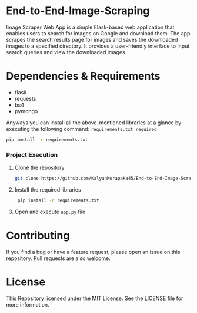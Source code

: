 # End-to-End-Image-Scraping

Image Scraper Web App is a simple Flask-based web application that enables users to search for images on Google and download them. The app scrapes the search results page for images and saves the downloaded images to a specified directory. It provides a user-friendly interface to input search queries and view the downloaded images.

# Dependencies & Requirements

- flask
- requests
- bs4
- pymongo

 Anyways you can install all the above-mentioned libraries at a glance by executing the following command: ```requirements.txt required```
 
  ```sh
  pip install -r requirements.txt
  ```

### Project Execution

1. Clone the repository

   ```sh
   git clone https://github.com/KalyanMurapaka45/End-to-End-Image-Scraping.git
   ```
2. Install the required libraries

   ```sh
    pip install -r requirements.txt
   ```
3. Open and execute ```app.py``` file


# Contributing
If you find a bug or have a feature request, please open an issue on this repository. Pull requests are also welcome.

# License
This Repository licensed under the MIT License. See the LICENSE file for more information.
